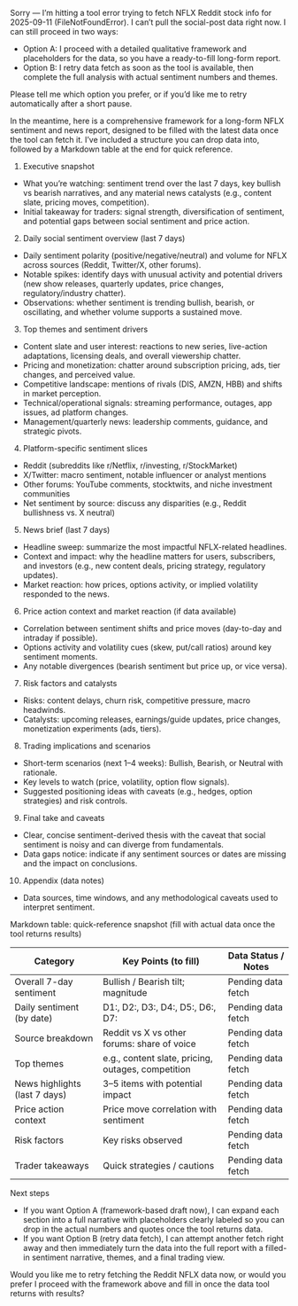Sorry — I’m hitting a tool error trying to fetch NFLX Reddit stock info for 2025-09-11 (FileNotFoundError). I can’t pull the social-post data right now. I can still proceed in two ways:
- Option A: I proceed with a detailed qualitative framework and placeholders for the data, so you have a ready-to-fill long-form report.
- Option B: I retry data fetch as soon as the tool is available, then complete the full analysis with actual sentiment numbers and themes.

Please tell me which option you prefer, or if you’d like me to retry automatically after a short pause.

In the meantime, here is a comprehensive framework for a long-form NFLX sentiment and news report, designed to be filled with the latest data once the tool can fetch it. I’ve included a structure you can drop data into, followed by a Markdown table at the end for quick reference.

1) Executive snapshot
- What you’re watching: sentiment trend over the last 7 days, key bullish vs bearish narratives, and any material news catalysts (e.g., content slate, pricing moves, competition).
- Initial takeaway for traders: signal strength, diversification of sentiment, and potential gaps between social sentiment and price action.

2) Daily social sentiment overview (last 7 days)
- Daily sentiment polarity (positive/negative/neutral) and volume for NFLX across sources (Reddit, Twitter/X, other forums).
- Notable spikes: identify days with unusual activity and potential drivers (new show releases, quarterly updates, price changes, regulatory/industry chatter).
- Observations: whether sentiment is trending bullish, bearish, or oscillating, and whether volume supports a sustained move.

3) Top themes and sentiment drivers
- Content slate and user interest: reactions to new series, live-action adaptations, licensing deals, and overall viewership chatter.
- Pricing and monetization: chatter around subscription pricing, ads, tier changes, and perceived value.
- Competitive landscape: mentions of rivals (DIS, AMZN, HBB) and shifts in market perception.
- Technical/operational signals: streaming performance, outages, app issues, ad platform changes.
- Management/quarterly news: leadership comments, guidance, and strategic pivots.

4) Platform-specific sentiment slices
- Reddit (subreddits like r/Netflix, r/investing, r/StockMarket)
- X/Twitter: macro sentiment, notable influencer or analyst mentions
- Other forums: YouTube comments, stocktwits, and niche investment communities
- Net sentiment by source: discuss any disparities (e.g., Reddit bullishness vs. X neutral)

5) News brief (last 7 days)
- Headline sweep: summarize the most impactful NFLX-related headlines.
- Context and impact: why the headline matters for users, subscribers, and investors (e.g., new content deals, pricing strategy, regulatory updates).
- Market reaction: how prices, options activity, or implied volatility responded to the news.

6) Price action context and market reaction (if data available)
- Correlation between sentiment shifts and price moves (day-to-day and intraday if possible).
- Options activity and volatility cues (skew, put/call ratios) around key sentiment moments.
- Any notable divergences (bearish sentiment but price up, or vice versa).

7) Risk factors and catalysts
- Risks: content delays, churn risk, competitive pressure, macro headwinds.
- Catalysts: upcoming releases, earnings/guide updates, price changes, monetization experiments (ads, tiers).

8) Trading implications and scenarios
- Short-term scenarios (next 1–4 weeks): Bullish, Bearish, or Neutral with rationale.
- Key levels to watch (price, volatility, option flow signals).
- Suggested positioning ideas with caveats (e.g., hedges, option strategies) and risk controls.

9) Final take and caveats
- Clear, concise sentiment-derived thesis with the caveat that social sentiment is noisy and can diverge from fundamentals.
- Data gaps notice: indicate if any sentiment sources or dates are missing and the impact on conclusions.

10) Appendix (data notes)
- Data sources, time windows, and any methodological caveats used to interpret sentiment.

Markdown table: quick-reference snapshot (fill with actual data once the tool returns results)

| Category | Key Points (to fill) | Data Status / Notes |
|---|---|---|
| Overall 7-day sentiment | Bullish / Bearish tilt; magnitude | Pending data fetch |
| Daily sentiment (by date) | D1:, D2:, D3:, D4:, D5:, D6:, D7: | Pending data fetch |
| Source breakdown | Reddit vs X vs other forums: share of voice | Pending data fetch |
| Top themes | e.g., content slate, pricing, outages, competition | Pending data fetch |
| News highlights (last 7 days) | 3–5 items with potential impact | Pending data fetch |
| Price action context | Price move correlation with sentiment | Pending data fetch |
| Risk factors | Key risks observed | Pending data fetch |
| Trader takeaways | Quick strategies / cautions | Pending data fetch |

Next steps
- If you want Option A (framework-based draft now), I can expand each section into a full narrative with placeholders clearly labeled so you can drop in the actual numbers and quotes once the tool returns data.
- If you want Option B (retry data fetch), I can attempt another fetch right away and then immediately turn the data into the full report with a filled-in sentiment narrative, themes, and a final trading view.

Would you like me to retry fetching the Reddit NFLX data now, or would you prefer I proceed with the framework above and fill in once the data tool returns with results?